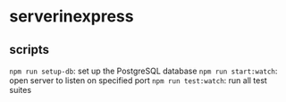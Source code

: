 # serverinexpress

## scripts

`npm run setup-db`: set up the PostgreSQL database
`npm run start:watch`: open server to listen on specified port
`npm run test:watch`: run all test suites
